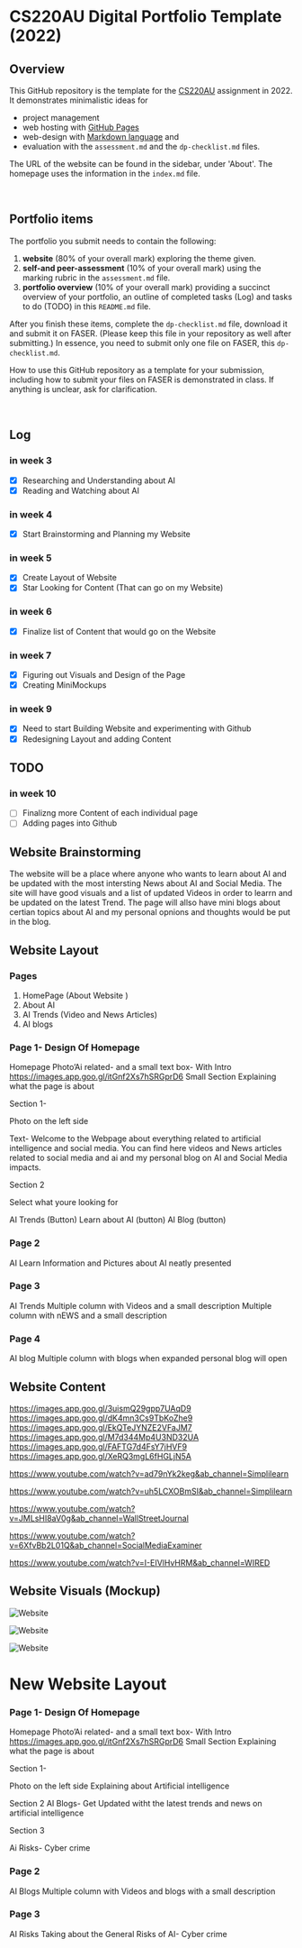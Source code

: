# CS220AU Digital Portfolio Template (2022)
## Overview
This GitHub repository is the template for the [CS220AU](https://github.com/khofstadter/CS220AU) assignment in 2022. It demonstrates minimalistic ideas for 

- project management
- web hosting with [GitHub Pages](https://pages.github.com/) 
- web-design with [Markdown language](https://guides.github.com/features/mastering-markdown/) and
- evaluation with the `assessment.md` and the `dp-checklist.md` files. 

The URL of the website can be found in the sidebar, under 'About'. The homepage uses the information in the `index.md` file.

<br>

## Portfolio items
The portfolio you submit needs to contain the following:

1. **website** (80% of your overall mark) exploring the theme given.
2. **self-and peer-assessment** (10% of your overall mark) using the marking rubric in the `assessment.md` file.
3. **portfolio overview** (10% of your overall mark) providing a succinct overview of your portfolio, an outline of completed tasks (Log) and tasks to do (TODO) in this `README.md` file.

After you finish these items, complete the `dp-checklist.md` file, download it and submit it on FASER. (Please keep this file in your repository as well after submitting.) In essence, you need to submit only one file on FASER, this `dp-checklist.md`. 

How to use this GitHub repository as a template for your submission, including how to submit your files on FASER is demonstrated in class. If anything is unclear, ask for clarification. 

<br>

## Log
### in week 3
- [x] Researching and Understanding about AI
- [x] Reading and Watching about AI
### in week 4
- [x] Start Brainstorming and Planning my Website

### in week 5
- [x] Create Layout of Website 
- [x] Star Looking for Content (That can go on my Website)

### in week 6
- [x] Finalize list of Content that would go on the Website 
### in week 7
- [x]  Figuring out Visuals and Design of the Page
- [x]  Creating MiniMockups

### in week 9
- [x]  Need to start Building Website and experimenting with Github
- [x] Redesigning Layout and adding Content  
## TODO

### in week 10
- [ ] Finalizng more Content of each individual page 
- [ ] Adding pages into Github

## Website Brainstorming
 The website will be a place where anyone who wants to learn about AI and be updated with the most intersting News about AI and Social Media. The site will have good visuals and a list of updated Videos in order to learrn and be updated on the latest Trend. The page will allso have mini blogs about certian topics about AI and my personal opnions and thoughts would be put in the blog.
 
## Website Layout

### Pages

1. HomePage (About Website )
2. About AI
3. AI Trends (Video and News Articles)
4. AI blogs



### Page 1- Design Of Homepage 
 Homepage 
 Photo’Ai related- and a small text box- With Intro https://images.app.goo.gl/itGnf2Xs7hSRGprD6 Small Section Explaining what the page is about 


Section 1- 

Photo on the left side

Text- Welcome to the Webpage about everything related to artificial intelligence and social media. You can find here videos and News articles related to social media and ai and my personal blog on AI and Social Media impacts.

Section 2

Select what youre looking for 


AI Trends (Button)
Learn about AI (button)
AI Blog (button)

###  Page 2
AI Learn
Information and Pictures about AI neatly presented

### Page 3
AI Trends 
 Multiple column with Videos and a small description
 Multiple column with nEWS and a small description

### Page 4
AI blog 
Multiple column with blogs when expanded personal blog will open


## Website Content
https://images.app.goo.gl/3uismQ29gpp7UAqD9
https://images.app.goo.gl/dK4mn3Cs9TbKoZhe9
https://images.app.goo.gl/EkQTeJYNZE2VFaJM7
https://images.app.goo.gl/M7d344Mp4U3ND32UA
https://images.app.goo.gl/FAFTG7d4FsY7jHVF9
https://images.app.goo.gl/XeRQ3mgL6fHGLjN5A

https://www.youtube.com/watch?v=ad79nYk2keg&ab_channel=Simplilearn

https://www.youtube.com/watch?v=uh5LCXOBmSI&ab_channel=Simplilearn

https://www.youtube.com/watch?v=JMLsHI8aV0g&ab_channel=WallStreetJournal

https://www.youtube.com/watch?v=6XfvBb2L01Q&ab_channel=SocialMediaExaminer

https://www.youtube.com/watch?v=I-EIVlHvHRM&ab_channel=WIRED

## Website Visuals (Mockup)

![Website](assets/img/header-website.png)

![Website](assets/img/website-page-1.png)  

![Website](assets/img/website-page-2.png)


# New Website Layout

### Page 1- Design Of Homepage 
 Homepage 
 Photo’Ai related- and a small text box- With Intro https://images.app.goo.gl/itGnf2Xs7hSRGprD6 Small Section Explaining what the page is about 


Section 1- 

Photo on the left side
Explaining about Artificial intelligence


Section 2
AI Blogs- Get Updated witht the latest trends and news on artificial intelligence


Section 3

Ai Risks- Cyber crime 

### Page 2
AI Blogs
 Multiple column with Videos and blogs with a small description

### Page 3
AI Risks
Taking about the General Risks of AI- Cyber crime
